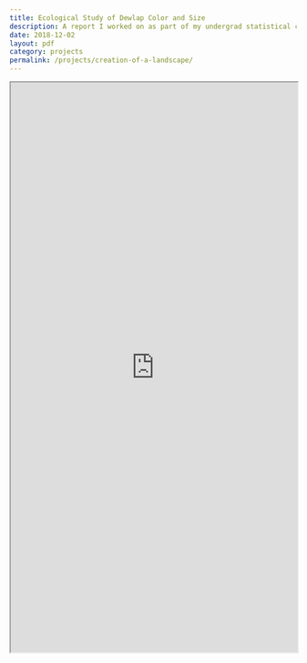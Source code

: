 ```yaml
---
title: Ecological Study of Dewlap Color and Size
description: A report I worked on as part of my undergrad statistical consultation
date: 2018-12-02
layout: pdf
category: projects
permalink: /projects/creation-of-a-landscape/
---
```


<iframe src="https://drive.google.com/file/d/1qkAacz-bvNNBkC7_9OoYLZcbXYcwId8b/preview" width="100%" height=1000"></iframe>
